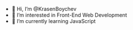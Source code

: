 - 👋 Hi, I’m @KrasenBoychev
- 👀 I’m interested in Front-End Web Development
- 🌱 I’m currently learning JavaScript
<!---
- 💞️ I’m looking to collaborate on ...
- 📫 How to reach me ...
--->

<!---
KrasenBoychev/KrasenBoychev is a ✨ special ✨ repository because its `README.md` (this file) appears on your GitHub profile.
You can click the Preview link to take a look at your changes.
--->
